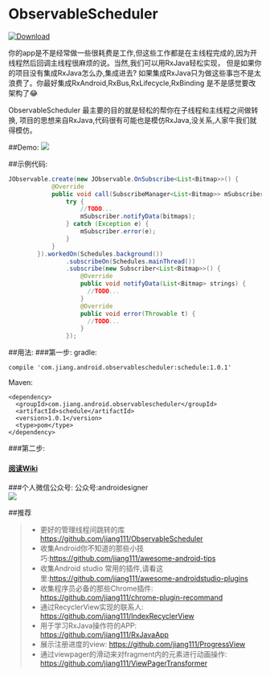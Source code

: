 # ObservableScheduler

[ ![Download](https://api.bintray.com/packages/yuesong/maven/ObservableScheduler/images/download.svg) ](https://bintray.com/yuesong/maven/ObservableScheduler/_latestVersion)

你的app是不是经常做一些很耗费是工作,但这些工作都是在主线程完成的,因为开线程然后回调主线程很麻烦的说。当然,我们可以用RxJava轻松实现，
但是如果你的项目没有集成RxJava怎么办,集成进去? 如果集成RxJava只为做这些事岂不是太浪费了。你最好集成RxAndroid,RxBus,RxLifecycle,RxBinding
是不是感觉要改架构了😂

ObservableScheduler 最主要的目的就是轻松的帮你在子线程和主线程之间做转换, 项目的思想来自RxJava,代码很有可能也是模仿RxJava,没关系,人家牛我们就得模仿。


##Demo:
![](https://raw.githubusercontent.com/jiang111/ObservableScheduler/master/art/art.gif)

##示例代码:
```java
JObservable.create(new JObservable.OnSubscribe<List<Bitmap>>() {
            @Override
            public void call(SubscribeManager<List<Bitmap>> mSubscriber) {
                try {
                    //TODO... 
                    mSubscriber.notifyData(bitmaps);
                } catch (Exception e) {
                    mSubscriber.error(e);
                }
            }
        }).workedOn(Schedules.background())
                .subscribeOn(Schedules.mainThread())
                .subscribe(new Subscriber<List<Bitmap>>() {
                    @Override
                    public void notifyData(List<Bitmap> strings) {
                      //TODO... 
                    }
                    @Override
                    public void error(Throwable t) {
                      //TODO... 
                    }
                });
```

##用法:
###第一步:
gradle:
```
compile 'com.jiang.android.observablescheduler:schedule:1.0.1'
```
Maven:
```
<dependency>
  <groupId>com.jiang.android.observablescheduler</groupId>
  <artifactId>schedule</artifactId>
  <version>1.0.1</version>
  <type>pom</type>
</dependency>
```

###第二步:
#### [阅读Wiki](https://github.com/jiang111/ObservableScheduler/wiki)


###个人微信公众号:
公众号:androidesigner <br />
![](https://raw.githubusercontent.com/jiang111/wechat_article/master/qrcode.jpg)



##推荐
>* 更好的管理线程间跳转的库 https://github.com/jiang111/ObservableScheduler
>* 收集Android你不知道的那些小技巧:https://github.com/jiang111/awesome-android-tips
>* 收集Android studio 常用的插件,请看这里:https://github.com/jiang111/awesome-androidstudio-plugins
>* 收集程序员必备的那些Chrome插件: https://github.com/jiang111/chrome-plugin-recommand
>* 通过RecyclerView实现的联系人: https://github.com/jiang111/IndexRecyclerView
>* 用于学习RxJava操作符的APP: https://github.com/jiang111/RxJavaApp
>* 展示注册进度的view: https://github.com/jiang111/ProgressView
>* 通过viewpager的滑动来对fragment内的元素进行动画操作: https://github.com/jiang111/ViewPagerTransformer

